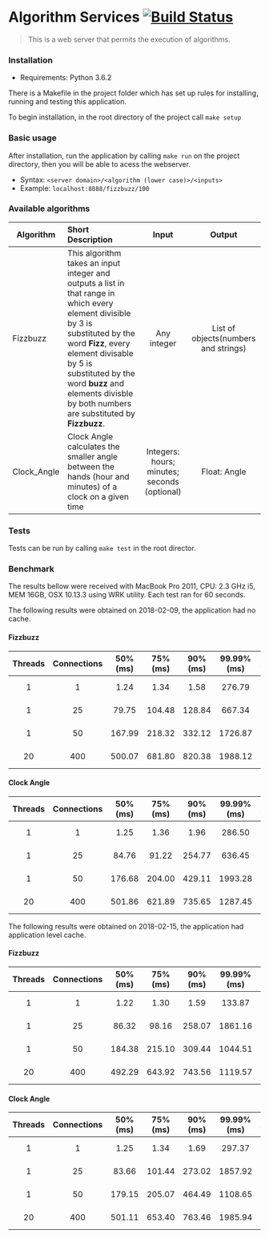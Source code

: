 # Algorithm Services [![Build Status](https://travis-ci.org/MatheusBarbieri/algorithm-services.svg?branch=master)](https://travis-ci.org/MatheusBarbieri/algorithm-services)

> This is a web server that permits the execution of algorithms.

### Installation
- Requirements: Python 3.6.2

There is a Makefile in the project folder which has set up rules for installing, running and testing this application.

To begin installation, in the root directory of the project call ```make setup```

### Basic usage
After installation, run the application by calling ```make run``` on the project directory, then you will be able to acess the webserver.
- Syntax: `<server domain>/<algorithm (lower case)>/<inputs>`
- Example: `localhost:8888/fizzbuzz/100`


### Available algorithms
| Algorithm | Short Description | Input | Output |
| ----------|:------------|:-----:| :-------:|
| Fizzbuzz  | This algorithm takes an input integer and outputs a list in that range in which every element divisible by 3 is substituted by the word **Fizz**, every element divisable by 5 is substituted by the word **buzz** and elements divisble by both numbers are substituted by **Fizzbuzz**.| Any integer | List of objects(numbers and strings)|
| Clock_Angle | Clock Angle calculates the smaller angle between the hands (hour and minutes) of a clock on a given time | Integers: hours; minutes; seconds (optional) | Float: Angle |

### Tests
Tests can be run by calling ```make test``` in the root director.

### Benchmark
The results bellow were received with MacBook Pro 2011, CPU: 2.3 GHz i5, MEM 16GB, OSX 10.13.3 using WRK utility. Each test ran for 60 seconds.

The following results were obtained on 2018-02-09, the application had no cache.

#### Fizzbuzz
| Threads | Connections | 50%(ms)  | 75%(ms)  | 90%(ms)  | 99.99%(ms) | Avg(ms)  | Req/s | Timeouts | Date |
| :---:   | :---:       | :-----:  | :-----:  | :------: | :-------:  | :------: | :---: | :------: | :--: |
| 1 | 1 | 1.24 | 1.34 | 1.58 | 276.79 | 2.28 | 246.83 | 0 | 2018-02-09_16:00:24  |
| 1 | 25 | 79.75 | 104.48 | 128.84 | 667.34 | 96.51 | 239.66 | 24 | 2018-02-09_16:01:24 |
| 1 | 50 | 167.99 | 218.32 | 332.12 | 1726.87 | 216.72 | 224.98 | 49 | 2018-02-09_16:02:24 |
| 20 | 400 | 500.07 | 681.80 | 820.38 | 1988.12 | 569.54 | 209.62 | 7 | 2018-02-09_16:03:24 |

#### Clock Angle
| Threads | Connections | 50%(ms)  | 75%(ms)  | 90%(ms)  | 99.99%(ms) | Avg(ms)  | Req/s | Timeouts | Date |
| :---:   | :---:       | :-----:  | :-----:  | :------: | :-------:  | :------: | :---: | :------: | :--: |
| 1  | 1 | 1.25     | 1.36     | 1.96     | 286.50    | 8.30     | 222.76 | 0        | 2018-02-09_16:04:24 |
| 1  | 25 | 84.76    | 91.22    | 254.77   | 636.45    | 116.55   | 224.67 | 24       | 2018-02-09_16:05:24 |
| 1  | 50 | 176.68   | 204.00   | 429.11   | 1993.28   | 230.24   | 221.95 | 27       | 2018-02-09_16:06:24 |
| 20 | 400 | 501.86 | 621.89   | 735.65   | 1287.45   | 529.36   | 208.15 | 235      | 2018-02-09_16:07:24 |

The following results were obtained on 2018-02-15, the application had application level cache. 

#### Fizzbuzz
| Threads | Connections | 50%(ms)  | 75%(ms)  | 90%(ms)  | 99.99%(ms) | Avg(ms)  | Req/s | Timeouts | Date |
| :---:   | :---:       | :-----:  | :-----:  | :------: | :-------:  | :------: | :---: | :------: | :--: |
| 1 | 1 | 1.22 | 1.30 | 1.59 | 133.87 | 1.66 | 212.12 | 0 | 2018-02-15_16:06:38 |
| 1 | 25 | 86.32 | 98.16 | 258.07 | 1861.16 | 140.23 | 223.47 | 24 | 2018-02-15_16:07:38 |
| 1 | 50 | 184.38 | 215.10 | 309.44 | 1044.51 | 215.13 | 210.09 | 99 | 2018-02-15_16:08:38 |
| 20 | 400 | 492.29 | 643.92 | 743.56 | 1119.57 | 539.02 | 221.21 | 128 | 2018-02-15_16:09:40 |

#### Clock Angle
| Threads | Connections | 50%(ms)  | 75%(ms)  | 90%(ms)  | 99.99%(ms) | Avg(ms)  | Req/s | Timeouts | Date |
| :---:   | :---:       | :-----:  | :-----:  | :------: | :-------:  | :------: | :---: | :------: | :--: |
| 1       | 1           | 1.25 | 1.34 | 1.69 | 297.37 | 5.75 | 195.84 | 0 | 2018-02-15_16:10:40 |
| 1       | 25          | 83.66 | 101.44 | 273.02 | 1857.92 | 135.58 | 237.06 | 0 | 2018-02-15_16:11:40 |
| 1       | 50          | 179.15 | 205.07 | 464.49 | 1108.65 | 226.73 | 214.00 | 33 | 2018-02-15_16:12:40 |
| 20      | 400         | 501.11 | 653.40 | 763.46 | 1985.94 | 554.31 | 220.39 | 38 | 2018-02-15_16:13:40 |
